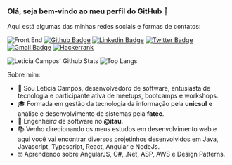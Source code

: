 ### Olá, seja bem-vindo ao meu perfil do GitHub 👋
Aqui está algumas das minhas redes sociais e formas de contatos:

![Front End](https://camo.githubusercontent.com/95a6f74b6744aca51c2b5c55d6f002f7280b439b/68747470733a2f2f696d672e736869656c64732e696f2f62616467652f46726f6e7420456e642d416e67756c61722d663535323437)
[![Github Badge](https://img.shields.io/badge/-Github-000?style=flat-square&logo=Github&logoColor=white&link=https://github.com/leticiacamposs2)](https://github.com/leticiacamposs2)
[![Linkedin Badge](https://img.shields.io/badge/-LinkedIn-blue?style=flat-square&logo=Linkedin&logoColor=white&link=https://www.linkedin.com/in/leticiacamposs/)](https://www.linkedin.com/in/leticiacamposs/)
[![Twitter Badge](https://img.shields.io/badge/-Twitter-1ca0f1?style=flat-square&labelColor=1ca0f1&logo=twitter&logoColor=white&link=https://twitter.com/leehcamposs2)](https://twitter.com/leehcamposs2)
[![Gmail Badge](https://img.shields.io/badge/-leehcamposs@gmail.com-c14438?style=flat-square&logo=Gmail&logoColor=white&link=mailto:leehcamposs@gmail.com)](mailto:leehcamposs@gmail.com)
[![Hackerrank](https://img.shields.io/badge/-Hackerrank-000?style=flat-square&logo=Hackerrank&logoColor=white&link=https://www.hackerrank.com/leehcamposs)](https://www.hackerrank.com/leehcamposs)

![Leticia Campos' Github Stats](https://github-readme-stats.vercel.app/api?username=leticiacamposs2&show_icons=true&theme=tokyonight)
![Top Langs](https://github-readme-stats.vercel.app/api/top-langs/?username=leticiacamposs2&layout=compact&theme=radical)

Sobre mim:

- 👩 Sou Leticia Campos, desenvolvedor<i>a</i> de software, entusiasta de tecnologia e participante ativa de meetups, bootcamps e workshops.
- 🎓 Formada em gestão da tecnologia da informação pela <strong>unicsul</strong> e análise e desenvolvimento de sistemas pela <strong>fatec</strong>.
- 💼 Engenheir<i>a</i> de software no <strong>@itau</strong>.
- 📚 Venho direcionando os meus estudos em desenvolvimento web e aqui você vai encontrar diversos projetinhos desenvolvidos em Java, Javascript, Typescript, React, Angular e NodeJs.
- 🤓 Aprendendo sobre AngularJS, C#, .Net, ASP, AWS e Design Patterns.
